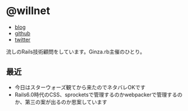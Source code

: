 # @willnet

- [blog](http://willnet.in/)
- [github](https://github.com/willnet)
- [twitter](https://twitter.com/netwillnet)

流しのRails技術顧問をしています。Ginza.rb主催のひとり。

## 最近

- 今日はスターウォーズ観てから来たのでネタバレOKです
- Rails6.0時代のCSS、sprocketsで管理するのかwebpackerで管理するのか、第三の案が出るのか思案しています
